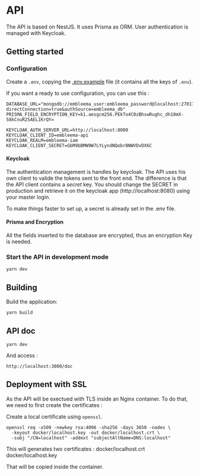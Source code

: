 # API

The API is based on NestJS. It uses Prisma as ORM. User authentication is managed with Keycloak.

## Getting started

### Configuration

Create a `.env`, copying the [.env.example](.env.example) file (it contains all the keys of `.env`).

If you want a ready to use configuration, you can use this :

```
DATABASE_URL="mongodb://embleema_user:embleema_password@localhost:27017/embleema_db?directConnection=true&authSource=embleema_db"
PRISMA_FIELD_ENCRYPTION_KEY=k1.aesgcm256.PEkTo4C0zBhswRughc_dh10mX-58kCnuR25AEL1KrQY=

KEYCLOAK_AUTH_SERVER_URL=http://localhost:8080
KEYCLOAK_CLIENT_ID=embleema-api
KEYCLOAK_REALM=embleema-iam
KEYCLOAK_CLIENT_SECRET=GbM9bBMW9W7LYLyndNQobrBNWVDvDX6C

```

#### Keycloak

The authentication management is handles by keycloak. The API uses his own client to valide the tokens sent to the front end.
The difference is that the API client contains a *secret* key. You should change the SECRET in production and retrieve it on the keycloak app (http://localhost:8080) using your master login.

To make things faster to set up, a secret is already set in the .env file.

#### Prisma and Encryption

All the fields inserted to the database are encrypted, thus an encryption Key is needed. 

### Start the API in development mode

```shell
yarn dev
```

## Building

Build the application:

```shell
yarn build
```
## API doc

```shell
yarn dev
```

And access : 

```
http://localhost:3000/doc
```



## Deployment with SSL

As the API will be exectued with TLS inside an Nginx container. To do that, we need to first create the certificates :

Create a local certificate using `openssl`.

```
openssl req -x509 -newkey rsa:4096 -sha256 -days 3650 -nodes \
  -keyout docker/localhost.key -out docker/localhost.crt \
  -subj "/CN=localhost" -addext "subjectAltName=DNS:localhost"

```

This will generates two certificates : docker/localhost.crt docker/localhost.key

That will be copied inside the container.
